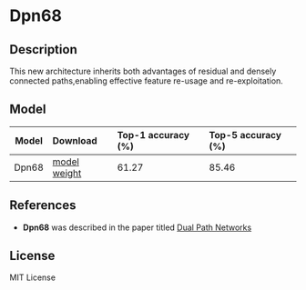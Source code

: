 
# Dpn68

## Description

This new architecture inherits both advantages of residual and densely connected paths,enabling effective feature re-usage and re-exploitation.

## Model

|Model                |Download                                                               |Top-1 accuracy (%) |Top-5 accuracy (%) |
|---------------------|:----------------------------------------------------------------------|:------------------|:------------------|
| Dpn68               |[model](deploy_dpn68-extra.prototxt) [weight](dpn68-extra.caffemodel)  | 61.27             | 85.46             |


## References

* **Dpn68** was described in the paper titled [Dual Path Networks](https://arxiv.org/abs/1707.01629)

## License
MIT License


